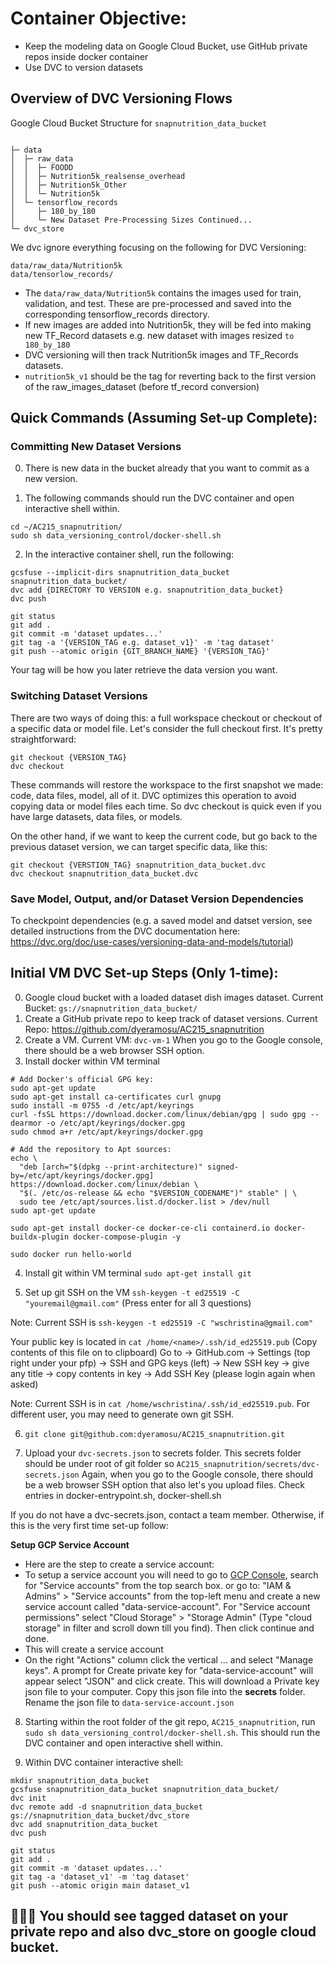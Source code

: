 # Container Objective:
- Keep the modeling data on Google Cloud Bucket, use GitHub private repos inside docker container
- Use DVC to version datasets

## Overview of DVC Versioning Flows

Google Cloud Bucket Structure for ```snapnutrition_data_bucket```
```angular2html

├─ data
│  ├─ raw_data
│  │  ├─ FOODD
│  │  ├─ Nutrition5k_realsense_overhead
│  │  ├─ Nutrition5k_Other
│  │  └─ Nutrition5k
│  └─ tensorflow_records
│     ├─ 180_by_180
│     └─ New Dataset Pre-Processing Sizes Continued...
└─ dvc_store
```

We dvc ignore everything focusing on the following for DVC Versioning: 
```angular2html
data/raw_data/Nutrition5k
data/tensorlow_records/
```
- The ```data/raw_data/Nutrition5k``` contains the images used for train, validation, and test. These are pre-processed and saved into the corresponding tensorflow_records directory.
- If new images are added into Nutrition5k, they will be fed into making new TF_Record datasets e.g. new dataset with images resized ```to 180_by_180```
- DVC versioning will then track Nutrition5k images and TF_Records datasets.
- ```nutrition5k_v1``` should be the tag for reverting back to the first version of the raw_images_dataset (before tf_record conversion) 

## Quick Commands (Assuming Set-up Complete):
### **Committing New Dataset Versions**

0. There is new data in the bucket already that you want to commit as a new version.

1.  The following commands should run the DVC container and open interactive shell within. 
```
cd ~/AC215_snapnutrition/
sudo sh data_versioning_control/docker-shell.sh
```

2. In the interactive container shell, run the following:

```
gcsfuse --implicit-dirs snapnutrition_data_bucket snapnutrition_data_bucket/
dvc add {DIRECTORY TO VERSION e.g. snapnutrition_data_bucket}  
dvc push

git status
git add .
git commit -m 'dataset updates...'
git tag -a '{VERSION_TAG e.g. dataset_v1}' -m 'tag dataset'
git push --atomic origin {GIT_BRANCH_NAME} '{VERSION_TAG}'
```
Your tag will be how you later retrieve the data version you want. 

### **Switching Dataset Versions**

There are two ways of doing this: a full workspace checkout or checkout of a specific data or model file. Let's consider the full checkout first. It's pretty straightforward:
```angular2html
git checkout {VERSION_TAG}
dvc checkout
```

These commands will restore the workspace to the first snapshot we made: code, data files, model, all of it. DVC optimizes this operation to avoid copying data or model files each time. So dvc checkout is quick even if you have large datasets, data files, or models.

On the other hand, if we want to keep the current code, but go back to the previous dataset version, we can target specific data, like this:

```angular2html
git checkout {VERSTION_TAG} snapnutrition_data_bucket.dvc
dvc checkout snapnutrition_data_bucket.dvc
```
### Save Model, Output, and/or Dataset Version Dependencies
To checkpoint dependencies (e.g. a saved model and datset version, see detailed instructions from the DVC documentation here: https://dvc.org/doc/use-cases/versioning-data-and-models/tutorial)

## Initial VM DVC Set-up Steps (Only 1-time):

0) Google cloud bucket with a loaded dataset dish images dataset. Current Bucket:  ```gs://snapnutrition_data_bucket/```
1) Create a GitHub private repo to keep track of dataset versions. Current Repo:  https://github.com/dyeramosu/AC215_snapnutrition
2) Create a VM. Current VM: ```dvc-vm-1``` When you go to the Google console, there should be a web browser SSH option.
3) Install docker within VM terminal

```
# Add Docker's official GPG key:
sudo apt-get update
sudo apt-get install ca-certificates curl gnupg
sudo install -m 0755 -d /etc/apt/keyrings
curl -fsSL https://download.docker.com/linux/debian/gpg | sudo gpg --dearmor -o /etc/apt/keyrings/docker.gpg
sudo chmod a+r /etc/apt/keyrings/docker.gpg

# Add the repository to Apt sources:
echo \
  "deb [arch="$(dpkg --print-architecture)" signed-by=/etc/apt/keyrings/docker.gpg] https://download.docker.com/linux/debian \
  "$(. /etc/os-release && echo "$VERSION_CODENAME")" stable" | \
  sudo tee /etc/apt/sources.list.d/docker.list > /dev/null
sudo apt-get update

sudo apt-get install docker-ce docker-ce-cli containerd.io docker-buildx-plugin docker-compose-plugin -y

sudo docker run hello-world

```
4) Install git within VM terminal
`sudo apt-get install git`

5) Set up git SSH on the VM
  `ssh-keygen -t ed25519 -C "youremail@gmail.com"`  (Press enter for all 3 questions) 
  
Note: Current SSH is `ssh-keygen -t ed25519 -C "wschristina@gmail.com"`

  Your public key is located in `cat /home/<name>/.ssh/id_ed25519.pub` (Copy contents of this file on to clipboard)
  Go to -> GitHub.com -> Settings (top right under your pfp)  -> SSH and GPG keys (left) -> New SSH key -> give any title -> copy contents in key -> Add SSH Key  (please login again when asked)

Note: Current SSH is in ```cat /home/wschristina/.ssh/id_ed25519.pub```. For different user, you may need to generate own git SSH.

6) `git clone git@github.com:dyeramosu/AC215_snapnutrition.git`

7) Upload your ```dvc-secrets.json``` to secrets folder. This secrets folder should be under root of git folder so ```AC215_snapnutrition/secrets/dvc-secrets.json``` Again, when you go to the Google console, there should be a web browser SSH option that also let's you upload files. Check entries in docker-entrypoint.sh, docker-shell.sh

If you do not have a dvc-secrets.json, contact a team member. Otherwise, if this is the very first time set-up follow: 

**Setup GCP Service Account**
- Here are the step to create a service account:
- To setup a service account you will need to go to [GCP Console](https://console.cloud.google.com/home/dashboard), search for  "Service accounts" from the top search box. or go to: "IAM & Admins" > "Service accounts" from the top-left menu and create a new service account called "data-service-account". For "Service account permissions" select "Cloud Storage" > "Storage Admin" (Type "cloud storage" in filter and scroll down till you find). Then click continue and done.
- This will create a service account
- On the right "Actions" column click the vertical ... and select "Manage keys". A prompt for Create private key for "data-service-account" will appear select "JSON" and click create. This will download a Private key json file to your computer. Copy this json file into the **secrets** folder. Rename the json file to `data-service-account.json`


8) Starting within the root folder of the git repo, ```AC215_snapnutrition```, run ```sudo sh data_versioning_control/docker-shell.sh```. This should run the DVC container and open interactive shell within. 

9) Within DVC container interactive shell:
```   
mkdir snapnutrition_data_bucket
gcsfuse snapnutrition_data_bucket snapnutrition_data_bucket/
dvc init
dvc remote add -d snapnutrition_data_bucket gs://snapnutrition_data_bucket/dvc_store
dvc add snapnutrition_data_bucket  
dvc push

git status
git add .
git commit -m 'dataset updates...'
git tag -a 'dataset_v1' -m 'tag dataset'
git push --atomic origin main dataset_v1
```
🎉🎉🎉
You should see tagged dataset on your private repo and also dvc_store on google cloud bucket.
---

